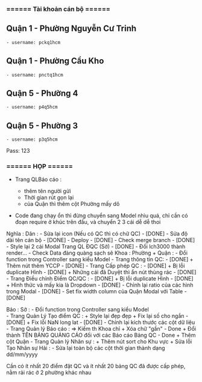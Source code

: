 ### ====== Tài khoản cán bộ ======
## Quận 1 - Phường Nguyễn Cư Trinh
    - username: pckq1hcm
## Quận 1 - Phường Cầu Kho
    - username: pnctq1hcm
## Quận 5 - Phường 4
    - username: p4q5hcm
## Quận 5 - Phường 3
    - username: p3q5hcm
Pass: 123

### ====== HỌP ======
- Trang QLBáo cáo :
    + thêm tên người gửi
    + Thời gian rút gọn lại
    + của Quận thì thêm cột Phường mấy dô

- Code đang chạy ổn thì đừng chuyển sang Model nhìu quá, chỉ cần có đoạn require ở khúc trên đầu, và chuyển 2 3 cái dễ dễ thoi

Nghĩa :
    Dân :
        - Sửa lại icon (Nếu có QC thì có chữ QC) - [DONE]
        - Sửa độ dài tên cán bộ - [DONE]
        - Deploy - [DONE]
        - Check merge branch - [DONE]
        - Style lại 2 cái Modal Trang QL ĐQC (Sở) - [DONE]
        - Đổi lch3000 thành render...
        - Check Data đàng quàng sạch sẽ
Khoa : 
    Phường + Quận :
        - Đổi function trong Controller sang kiểu Model
        - Trang thông tin QC: - [DONE]
            + Thêm nút thêm YCCP - [DONE]
        - Trang Cấp phép QC : - [DONE]
            + Bị lỗi duplicate Hình - [DONE]
            + Những cái đã Duyệt thì ẩn nút thùng rác - [DONE]
        - Trang Điều chỉnh Điểm QC/QC : - [DONE]
            + Bị lỗi duplicate Hình - [DONE]
            + Hình thức và mấy kia là Dropdown - [DONE]
        - Chỉnh lại ratio của các hình trong Modal - [DONE]
        - Set fix width column của Quận Modal với Table - [DONE]

Bảo :
    Sở :
        - Đổi function trong Controller sang kiểu Model            
        - Trang Quản Lý Tạo điểm QC :
            + Style lại đẹp đẹp 
            + Fix lại số cho ngắn - [DONE]
            + Fix lỗi NaN long lat - [DONE]
        - Chỉnh lại kích thước các cột dữ liệu
        - Trang Quản lý Báo cáo :
            => Kiếm th Khoa chỉ
            + Xóa chữ "gần" - Done
            + Đổi thành TÊN BẢNG QUẢNG CÁO đối với các Báo cáo Bảng QC - Done
            + Thêm cột Quận 
        - Trang Quản lý Nhân sự :
            + Thêm nút sort cho Khu vực
            + Sửa lỗi Tạo Nhân sự
Hải :
    - Sửa lại toàn bộ các cột thời gian thành dạng dd/mm/yyyy


Cần có ít nhất 20 điểm đặt QC và ít nhất 20 bảng QC đã được cấp phép, nằm rải rác ở 2 phường khác nhau